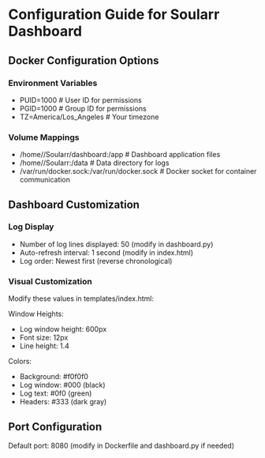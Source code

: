 # Configuration Guide for Soularr Dashboard

## Docker Configuration Options

### Environment Variables
- PUID=1000               # User ID for permissions
- PGID=1000               # Group ID for permissions
- TZ=America/Los_Angeles  # Your timezone

### Volume Mappings
- /home/<user>/Soularr/dashboard:/app  # Dashboard application files
- /home/<user>/Soularr:/data          # Data directory for logs
- /var/run/docker.sock:/var/run/docker.sock  # Docker socket for container communication

## Dashboard Customization

### Log Display
- Number of log lines displayed: 50 (modify in dashboard.py)
- Auto-refresh interval: 1 second (modify in index.html)
- Log order: Newest first (reverse chronological)

### Visual Customization
Modify these values in templates/index.html:

Window Heights:
- Log window height: 600px
- Font size: 12px
- Line height: 1.4

Colors:
- Background: #f0f0f0
- Log window: #000 (black)
- Log text: #0f0 (green)
- Headers: #333 (dark gray)

## Port Configuration
Default port: 8080 (modify in Dockerfile and dashboard.py if needed)

